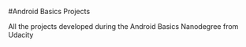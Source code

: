 #Android Basics Projects 

All the projects developed during the Android Basics Nanodegree from Udacity
